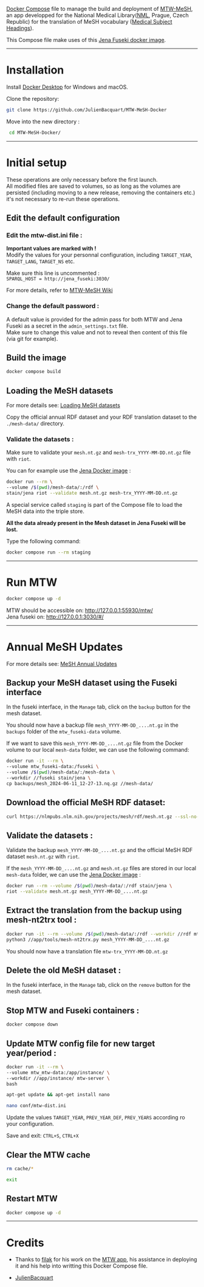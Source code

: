 
[Docker Compose](https://github.com/docker/compose) file to manage the build and deployment of [MTW-MeSH](https://github.com/filak/MTW-MeSH), an app developped for the National Medical Library([NML](https://nlk.cz/), Prague, Czech Republic) for the translation of MeSH vocabulary ([Medical Subject Headings](https://www.nlm.nih.gov/mesh/)).

This Compose file make uses of this [Jena Fuseki docker image](https://github.com/stain/jena-docker/tree/master/jena-fuseki).

---

# Installation

Install [Docker Desktop](https://www.docker.com/products/docker-desktop) for Windows and macOS.

Clone the repository:

```bash
git clone https://github.com/JulienBacquart/MTW-MeSH-Docker
```

 Move into the new directory :
```bash
 cd MTW-MeSH-Docker/
```

---

# Initial setup

These operations are only necessary before the first launch.   
All modified files are saved to volumes, so as long as the volumes are persisted (including moving to a new release, removing the containers etc.) it's not necessary to re-run these operations. 

## Edit the default configuration

### Edit the mtw-dist.ini file :

**Important values are marked with !**  
Modify the values for your personnal configuration, including `TARGET_YEAR`, `TARGET_LANG`, `TARGET_NS` etc.  

Make sure this line is uncommented :  
`SPARQL_HOST = http://jena_fuseki:3030/`

For more details, refer to [MTW-MeSH Wiki](https://github.com/filak/MTW-MeSH/wiki/Installation-on-Windows#mtw-binaries)

### Change the default password :

A default value is provided for the admin pass for both MTW and Jena Fuseki as a secret in the `admin_settings.txt` file.  
Make sure to change this value and not to reveal then content of this file (via git for example).

## Build the image
```bash
docker compose build
```

## Loading the MeSH datasets

For more details see: [Loading MeSH datasets](https://github.com/filak/MTW-MeSH/wiki/Loading-MeSH-datasets)

Copy the official annual RDF dataset and your RDF translation dataset to the `./mesh-data/` directory.

### Validate the datasets :

Make sure to validate your `mesh.nt.gz` and `mesh-trx_YYYY-MM-DD.nt.gz` file with `riot`.  

You can for example use the [Jena Docker image](https://github.com/stain/jena-docker/tree/master/jena) :

```bash
docker run --rm \
--volume /$(pwd)/mesh-data/:/rdf \
stain/jena riot --validate mesh.nt.gz mesh-trx_YYYY-MM-DD.nt.gz
```

A special service called `staging` is part of the Compose file to load the MeSH data into the triple store.  

**All the data already present in the Mesh dataset in Jena Fuseki will be lost.**

Type the following command:

```bash
docker compose run --rm staging
```

---

# Run MTW
```bash
docker compose up -d
```
MTW should be accessible on: http://127.0.0.1:55930/mtw/  
Jena fuseki on: http://127.0.0.1:3030/#/

---

# Annual MeSH Updates

For more details see: [MeSH Annual Updates](https://github.com/filak/MTW-MeSH/wiki/MeSH-Annual-Updates)

## Backup your MeSH dataset using the Fuseki interface

In the fuseki interface, in the `Manage` tab, click on the `backup` button for the mesh dataset.

You should now have a backup file `mesh_YYYY-MM-DD_....nt.gz` in the `backups` folder of the `mtw_fuseki-data` volume.

<INSERT SCREENSHOT>

If we want to save this `mesh_YYYY-MM-DD_....nt.gz` file from the Docker volume to our local `mesh-data` folder, we can use the following command:

```bash
docker run -it --rm \
--volume mtw_fuseki-data:/fuseki \
--volume /$(pwd)/mesh-data/:/mesh-data \
--workdir //fuseki stain/jena \
cp backups/mesh_2024-06-11_12-27-13.nq.gz //mesh-data/
```

## Download the official MeSH RDF dataset:

```bash
curl https://nlmpubs.nlm.nih.gov/projects/mesh/rdf/mesh.nt.gz --ssl-no-revoke -O
```

## Validate the datasets :

Validate the backup `mesh_YYYY-MM-DD_....nt.gz` and the official MeSH RDF dataset `mesh.nt.gz` with `riot`.  

If the `mesh_YYYY-MM-DD_....nt.gz` and  `mesh.nt.gz` files are stored in our local `mesh-data` folder, we can use the [Jena Docker image](https://github.com/stain/jena-docker/tree/master/jena) :

```bash
docker run --rm --volume /$(pwd)/mesh-data/:/rdf stain/jena \
riot --validate mesh.nt.gz mesh_YYYY-MM-DD_....nt.gz
```

## Extract the translation from the backup using mesh-nt2trx tool :

```bash
docker run -it --rm --volume /$(pwd)/mesh-data/:/rdf --workdir //rdf mtw-server \
python3 //app/tools/mesh-nt2trx.py mesh_YYYY-MM-DD_....nt.gz
```

You should now have a translation file `mtw-trx_YYYY-MM-DD.nt.gz`

## Delete the old MeSH dataset :

In the fuseki interface, in the `Manage` tab, click on the `remove` button for the mesh dataset.

<!-- ```bash
docker run -it --rm --volume mtw_fuseki-data:/fuseki --workdir //fuseki stain/jena bash
```

```bash
rm -r databases/mesh/ indexes/mesh
``` -->

## Stop MTW and Fuseki containers :

```bash
docker compose down
```

## Update MTW config file for new target year/period :

```bash
docker run -it --rm \
--volume mtw_mtw-data:/app/instance/ \
--workdir //app/instance/ mtw-server \
bash
```

```bash
apt-get update && apt-get install nano
```
```bash
nano conf/mtw-dist.ini
```

Update the values `TARGET_YEAR`, `PREV_YEAR_DEF`, `PREV_YEARS` according ro your configuration.   

Save and exit: `CTRL+S`, `CTRL+X`

## Clear the MTW cache
```bash
rm cache/*
```
```bash
exit
```

## Restart MTW

```bash
docker compose up -d
```

---

# Credits

- Thanks to [filak](https://github.com/filak) for his work on the [MTW app](https://github.com/filak/MTW-MeSH), his assistance in deploying it and his help into writting this Docker Compose file.

- [JulienBacquart](https://github.com/JulienBacquart)

